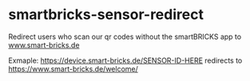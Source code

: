 # smartbricks-sensor-redirect
Redirect users who scan our qr codes without the smartBRICKS app to www.smart-bricks.de


Exmaple: https://device.smart-bricks.de/SENSOR-ID-HERE redirects to https://www.smart-bricks.de/welcome/
